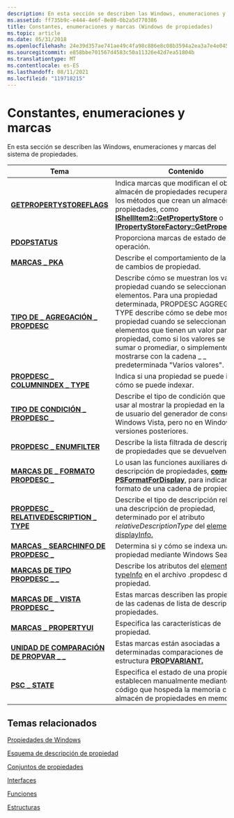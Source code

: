 ```yaml
---
description: En esta sección se describen las Windows, enumeraciones y marcas del sistema de propiedades.
ms.assetid: ff735b9c-e444-4e6f-8e80-0b2a5d770386
title: Constantes, enumeraciones y marcas (Windows de propiedades)
ms.topic: article
ms.date: 05/31/2018
ms.openlocfilehash: 24e39d357ae741ae49c4fa98c886e8c08b3594a2ea3a7e4e045def96abe8c2fd
ms.sourcegitcommit: e858bbe701567d4583c50a11326e42d7ea51804b
ms.translationtype: MT
ms.contentlocale: es-ES
ms.lasthandoff: 08/11/2021
ms.locfileid: "119718215"
---
```

# <a name="constants-enumerations-and-flags"></a>Constantes, enumeraciones y marcas

En esta sección se describen las Windows, enumeraciones y marcas del sistema de propiedades.



| Tema                                                                              | Contenido                                                                                                                                                                                                                                                                                                                                                                                   |
|------------------------------------------------------------------------------------|--------------------------------------------------------------------------------------------------------------------------------------------------------------------------------------------------------------------------------------------------------------------------------------------------------------------------------------------------------------------------------------------|
| [**GETPROPERTYSTOREFLAGS**](/windows/desktop/api/Propsys/ne-propsys-getpropertystoreflags)                             | Indica marcas que modifican el objeto de almacén de propiedades recuperado por los métodos que crean un almacén de propiedades, como [**IShellItem2::GetPropertyStore**](/windows/win32/api/shobjidl_core/nf-shobjidl_core-ishellitem2-getpropertystore) o [**IPropertyStoreFactory::GetPropertyStore**](/windows/win32/api/propsys/nf-propsys-ipropertystorefactory-getpropertystore).<br/>                                                                                        |
| [**PDOPSTATUS**](/windows/win32/api/shobjidl_core/ne-shobjidl_core-pdopstatus)                                                 | Proporciona marcas de estado de la operación.<br/>                                                                                                                                                                                                                                                                                                                                                |
| [**MARCAS \_ PKA**](/windows/win32/api/propsys/ne-propsys-pka_flags)                                                  | Describe el comportamiento de la matriz de cambios de propiedad.<br/>                                                                                                                                                                                                                                                                                                                                       |
| [**TIPO DE \_ AGREGACIÓN \_ PROPDESC**](/windows/win32/api/propsys/ne-propsys-propdesc_aggregation_type)                 | Describe cómo se muestran los valores de propiedad cuando se seleccionan varios elementos. Para una propiedad determinada, PROPDESC AGGREGATION TYPE describe cómo se debe mostrar la propiedad cuando se seleccionan varios elementos que tienen un valor para la propiedad, como si los valores se deben sumar o promediar, o simplemente mostrarse con la cadena \_ \_ predeterminada "Varios valores".<br/> |
| [**PROPDESC \_ COLUMNINDEX \_ TYPE**](/windows/win32/api/propsys/ne-propsys-propdesc_columnindex_type)                 | Indica si una propiedad se puede indexar o cómo se puede indexar.<br/>                                                                                                                                                                                                                                                                                                                             |
| [**TIPO DE CONDICIÓN \_ PROPDESC \_**](/windows/win32/api/propsys/ne-propsys-propdesc_condition_type)                     | Describe el tipo de condición que se va a usar al mostrar la propiedad en la interfaz de usuario del generador de consultas en Windows Vista, pero no en Windows 7 y versiones posteriores.<br/>                                                                                                                                                                                                                                      |
| [**PROPDESC \_ ENUMFILTER**](/windows/win32/api/propsys/ne-propsys-propdesc_enumfilter)                              | Describe la lista filtrada de descripciones de propiedades que se devuelven.<br/>                                                                                                                                                                                                                                                                                                          |
| [**MARCAS DE \_ FORMATO PROPDESC \_**](/windows/win32/api/propsys/ne-propsys-propdesc_format_flags)                         | Lo usan las funciones auxiliares de descripción de propiedades, [**como PSFormatForDisplay**](/windows/win32/api/propsys/nf-propsys-psformatfordisplay), para indicar el formato de una cadena de propiedad.<br/>                                                                                                                                                                                                                         |
| [**PROPDESC \_ RELATIVEDESCRIPTION \_ TYPE**](/windows/win32/api/propsys/ne-propsys-propdesc_relativedescription_type) | Describe el tipo de descripción relativa de una descripción de propiedad, determinado por el atributo *relativeDescriptionType* del [elemento displayInfo.](./propdesc-schema-displayinfo.md)<br/>                                                                                                                                                                                   |
| [**MARCAS \_ SEARCHINFO DE PROPDESC \_**](/windows/win32/api/propsys/ne-propsys-propdesc_searchinfo_flags)                 | Determina si y cómo se indexa una propiedad mediante Windows Search.<br/>                                                                                                                                                                                                                                                                                                             |
| [**MARCAS DE TIPO PROPDESC \_ \_**](/windows/win32/api/propsys/ne-propsys-propdesc_type_flags)                             | Describe los atributos del [elemento typeInfo](./propdesc-schema-typeinfo.md) en el archivo .propdesc de la propiedad.<br/>                                                                                                                                                                                                                                                                |
| [**MARCAS DE \_ VISTA PROPDESC \_**](/windows/win32/api/propsys/ne-propsys-propdesc_view_flags)                             | Estas marcas describen las propiedades de las cadenas de lista de descripción de propiedades.<br/>                                                                                                                                                                                                                                                                                                           |
| [**MARCAS \_ PROPERTYUI**](/windows/win32/api/shobjidl_core/ne-shobjidl_core-_propertyui_flags)                                    | Especifica las características de propiedad.<br/>                                                                                                                                                                                                                                                                                                                                                    |
| [**UNIDAD DE COMPARACIÓN DE PROPVAR \_ \_**](/windows/win32/api/propvarutil/ne-propvarutil-propvar_compare_unit)                           | Estas marcas están asociadas a determinadas comparaciones de estructura [**PROPVARIANT.**](/windows/win32/api/propidlbase/ns-propidlbase-propvariant)<br/>                                                                                                                                                                                                                                                                               |
| [**PSC \_ STATE**](/windows/win32/api/propsys/ne-propsys-psc_state)                                                  | Especifica el estado de una propiedad. Se establecen manualmente mediante el código que hospeda la memoria caché del almacén de propiedades en memoria.<br/>                                                                                                                                                                                                                                                        |



 

## <a name="related-topics"></a>Temas relacionados

<dl> <dt>

[Propiedades de Windows](props.md)
</dt> <dt>

[Esquema de descripción de propiedad](property-description-schema.md)
</dt> <dt>

[Conjuntos de propiedades](property-sets.md)
</dt> <dt>

[Interfaces](interfaces.md)
</dt> <dt>

[Funciones](functions.md)
</dt> <dt>

[Estructuras](structures.md)
</dt> </dl>

 

 
